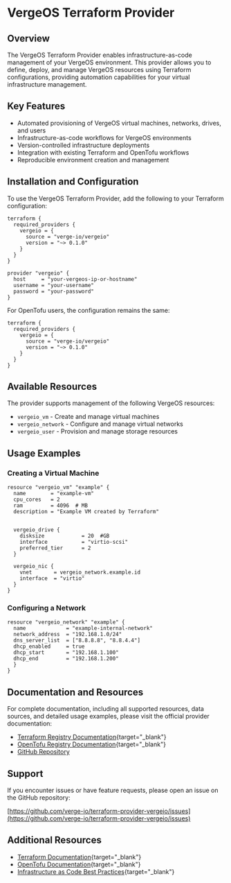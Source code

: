 # VergeOS Terraform Provider

## Overview

The VergeOS Terraform Provider enables infrastructure-as-code management of your VergeOS environment. This provider allows you to define, deploy, and manage VergeOS resources using Terraform configurations, providing automation capabilities for your virtual infrastructure management.

## Key Features

- Automated provisioning of VergeOS virtual machines, networks, drives, and users
- Infrastructure-as-code workflows for VergeOS environments
- Version-controlled infrastructure deployments
- Integration with existing Terraform and OpenTofu workflows
- Reproducible environment creation and management

## Installation and Configuration

To use the VergeOS Terraform Provider, add the following to your Terraform configuration:

```hcl
terraform {
  required_providers {
    vergeio = {
      source = "verge-io/vergeio"
      version = "~> 0.1.0"
    }
  }
}

provider "vergeio" {
  host     = "your-vergeos-ip-or-hostname"
  username = "your-username"
  password = "your-password"
}
```

For OpenTofu users, the configuration remains the same:

```hcl
terraform {
  required_providers {
    vergeio = {
      source = "verge-io/vergeio"
      version = "~> 0.1.0"
    }
  }
}
```

## Available Resources

The provider supports management of the following VergeOS resources:

- `vergeio_vm` - Create and manage virtual machines
- `vergeio_network` - Configure and manage virtual networks
- `vergeio_user` - Provision and manage storage resources

## Usage Examples

### Creating a Virtual Machine

```hcl
resource "vergeio_vm" "example" {
  name        = "example-vm"
  cpu_cores   = 2
  ram         = 4096  # MB
  description = "Example VM created by Terraform"

  
  vergeio_drive {
    disksize            = 20  #GB
    interface           = "virtio-scsi"
    preferred_tier      = 2
  }
  
  vergeio_nic {
    vnet       = vergeio_network.example.id
    interface  = "virtio"
  }
}
```

### Configuring a Network

```hcl
resource "vergeio_network" "example" {
  name             = "example-internal-network"
  network_address  = "192.168.1.0/24"
  dns_server_list  = ["8.8.8.8", "8.8.4.4"]
  dhcp_enabled     = true
  dhcp_start       = "192.168.1.100"
  dhcp_end         = "192.168.1.200"
  }
}
```

## Documentation and Resources

For complete documentation, including all supported resources, data sources, and detailed usage examples, please visit the official provider documentation:

- [Terraform Registry Documentation](https://registry.terraform.io/providers/verge-io/vergeio/latest/docs){target="_blank"}
- [OpenTofu Registry Documentation](https://search.opentofu.org/provider/verge-io/vergeio/latest){target="_blank"}
- [GitHub Repository](https://github.com/verge-io/terraform-provider-vergeio)

## Support

If you encounter issues or have feature requests, please open an issue on the GitHub repository:

[https://github.com/verge-io/terraform-provider-vergeio/issues](https://github.com/verge-io/terraform-provider-vergeio/issues)

## Additional Resources

- [Terraform Documentation](https://developer.hashicorp.com/terraform/docs){target="_blank"}
- [OpenTofu Documentation](https://opentofu.org/docs/){target="_blank"}
- [Infrastructure as Code Best Practices](https://www.hashicorp.com/resources/what-is-infrastructure-as-code){target="_blank"}

